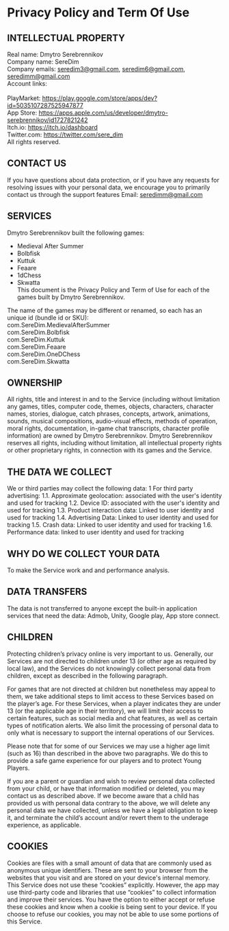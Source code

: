 # Privacy Policy and Term Of Use<br>
## INTELLECTUAL PROPERTY<br>
Real name: Dmytro Serebrennikov<br>
Company name: SereDim<br>
Company emails: seredim3@gmail.com, seredim6@gmail.com, seredimm@gmail.com<br>
Account links:<br><br>
PlayMarket: https://play.google.com/store/apps/dev?id=5035107287525947877<br>
App Store: https://apps.apple.com/us/developer/dmytro-serebrennikov/id1727821242<br>
Itch.io: https://itch.io/dashboard<br>
Twitter.com: https://twitter.com/sere_dim<br>
All rights reserved.<br>

## CONTACT US
If you have questions about data protection, or if you have any requests for resolving issues with your personal data, we encourage you to primarily contact us through the support features
Email: seredimm@gmail.com

## SERVICES
Dmytro Serebrennikov built the following games:<br>
- Medieval After Summer<br>
- Bolbfisk<br>
- Kuttuk<br>
- Feaare<br>
- 1dChess<br>
- Skwatta<br>
This document is the Privacy Policy and Term of Use for each of the games built by Dmytro Serebrennikov.<br>

The name of the games may be different or renamed, so each has an unique id (bundle id or SKU):<br>
com.SereDim.MedievalAfterSummer<br>
com.SereDim.Bolbfisk<br>
com.SereDim.Kuttuk<br>
com.SereDim.Feaare<br>
com.SereDim.OneDChess<br>
com.SereDim.Skwatta<br>

## OWNERSHIP
All rights, title and interest in and to the Service (including without limitation any games, titles, computer code, themes, objects, characters, character names, stories, dialogue, catch phrases, concepts, artwork, animations, sounds, musical compositions, audio-visual effects, methods of operation, moral rights, documentation, in-game chat transcripts, character profile information) are owned by Dmytro Serebrennikov. Dmytro Serebrennikov reserves all rights, including without limitation, all intellectual property rights or other proprietary rights, in connection with its games and the Service.

## THE DATA WE COLLECT
We or third parties may collect the following data:
1 For third party advertising:
1.1. Approximate geolocation: associated with the user's identity and used for tracking
1.2. Device ID: associated with the user's identity and used for tracking
1.3. Product interaction data: Linked to user identity and used for tracking
1.4. Advertising Data: Linked to user identity and used for tracking
1.5. Crash data: Linked to user identity and used for tracking
1.6. Performance data: linked to user identity and used for tracking

## WHY DO WE COLLECT YOUR DATA
To make the Service work and and performance analysis.

## DATA TRANSFERS
The data is not transferred to anyone except the built-in application services that need the data: Admob, Unity, Google play, App store connect.

## CHILDREN
Protecting children’s privacy online is very important to us. Generally, our Services are not directed to children under 13 (or other age as required by local law), and the Services do not knowingly collect personal data from children, except as described in the following paragraph.

For games that are not directed at children but nonetheless may appeal to them, we take additional steps to limit access to these Services based on the player’s age. For these Services, when a player indicates they are under 13 (or the applicable age in their territory), we will limit their access to certain features, such as social media and chat features, as well as certain types of notification alerts. We also limit the processing of personal data to only what is necessary to support the internal operations of our Services.

Please note that for some of our Services we may use a higher age limit (such as 16) than described in the above two paragraphs. We do this to provide a safe game experience for our players and to protect Young Players.

If you are a parent or guardian and wish to review personal data collected from your child, or have that information modified or deleted, you may contact us as described above. If we become aware that a child has provided us with personal data contrary to the above, we will delete any personal data we have collected, unless we have a legal obligation to keep it, and terminate the child’s account and/or revert them to the underage experience, as applicable.

## COOKIES 
Cookies are files with a small amount of data that are commonly used as anonymous unique identifiers. These are sent to your browser from the websites that you visit and are stored on your device's internal memory.
This Service does not use these “cookies” explicitly. However, the app may use third-party code and libraries that use “cookies” to collect information and improve their services. You have the option to either accept or refuse these cookies and know when a cookie is being sent to your device. If you choose to refuse our cookies, you may not be able to use some portions of this Service.
